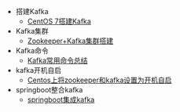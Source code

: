 - 搭建Kafka
  - [CentOS 7搭建Kafka](/大数据/Kafka/doc/CentOS7搭建Kafka.md)
- Kafka集群
  - [Zookeeper+Kafka集群搭建](/大数据/Kafka/doc/Zookeeper+Kafka集群搭建.md)
- Kafka命令
  - [Kafka常用命令总结](/大数据/Kafka/doc/Kafka常用命令总结.md)
- kafka开机自启
  - [Centos上将zookeeper和kafka设置为开机自启](/大数据/Kafka/doc/Centos上将zookeeper和kafka设置为开机自启.md)
- springboot整合kafka
  - [springboot集成kafka](/大数据/Kafka/doc/springboot集成kafka.md)


